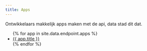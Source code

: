 ```yaml
---
title: Apps
---
```


Ontwikkelaars makkelijk apps maken met de api, data stad dit dat.

<ul class="apps">
{% for app in site.data.endpoint.apps %}
<li style="background-image: url({{ site.baseurl }}/apps/{{ app.name }}.png)">
  <a href="{{ site.baseurl}}/apps#{{ app.name }}">{{ app.title }}</a>
</li>
{% endfor %}
</ul>